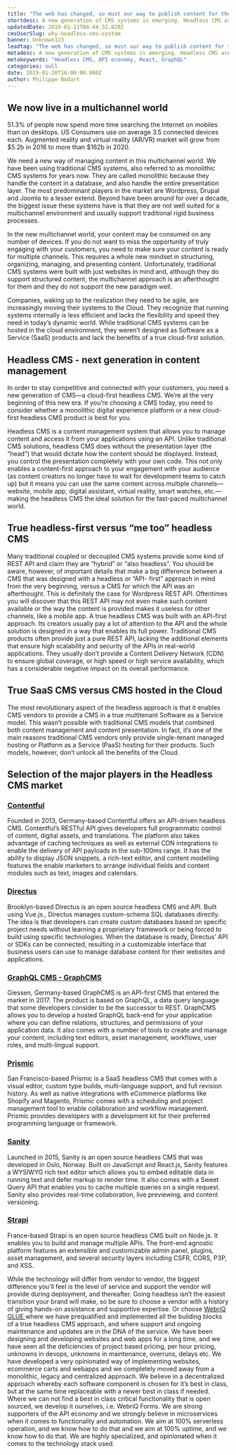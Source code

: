 ```yaml
---
title: "The web has changed, so must our way to publish content for the web."
shortdesc: A new generation of CMS systems is emerging. Headless CMS are about to conquer the web publishing market. Why should your company jump on the bandwagon.
updatedDate: 2019-01-21T04:44:32.829Z
cmsUserSlug: why-headless-cms-system
banner: Unknown123
leadtag: "The web has changed, so must our way to publish content for the web."
metadesc: A new generation of CMS systems is emerging. Headless CMS are about to conquer the web publishing market
metakeywords: "Headless CMS, API economy, React, GraphQL"
categories: null
date: 2019-01-20T16:00:00.000Z
author: Philippe Bodart
---
```


## We now live in a multichannel world

51.3% of people now spend more time searching the Internet on mobiles than on desktops.
US Consumers use on average 3.5 connected devices each.
Augmented reality and virtual reality (AR/VR) market will grow from $5.2b in 2016 to more than $162b in 2020.

We need a new way of managing content in this multichannel world.
We have been using traditional CMS systems, also referred to as monolithic CMS systems for years now. They are called monolithic because they handle the content in a database, and also handle the entire presentation layer. The most predominant players in the market are Wordpress, Drupal and Joomla to a lesser extend. Beyond have been around for over a decade, the biggest issue these systems have is that they are not well suited for a multichannel environment and usually support traditional rigid business processes.

In the new multichannel world, your content may be consumed on any number of devices. If you do not want to miss the opportunity of truly engaging with your customers, you need to make sure your content is ready for multiple channels. This requires a whole new mindset in structuring, organizing, managing, and presenting content.
Unfortunately, traditional CMS systems were built with just websites in mind and, although they do support structured content, the multichannel approach is an afterthought for them and they do not support the new paradigm well.

Companies, waking up to the realization they need to be agile, are increasingly moving their systems to the Cloud. They recognize that running systems internally is less efficient and lacks the flexibility and speed they need in today’s dynamic world.
While traditional CMS systems can be hosted in the cloud environment, they weren’t designed as Software as a Service (SaaS) products and lack the benefits of a true cloud-first solution.

## Headless CMS - next generation in content management 

In order to stay competitive and connected with your customers, you need a new generation of CMS—a cloud-first headless CMS. We’re at the very beginning of this new era. If you’re choosing a CMS today, you need to consider whether a monolithic digital experience platform or a new cloud-first headless CMS product is best for you.

Headless CMS is a content management system that allows you to manage content and access it from your applications using an API. Unlike traditional CMS solutions, headless CMS does without the presentation layer (the “head”) that would dictate how the content should be displayed. Instead, you control the presentation completely with your own code.
This not only enables a content-first approach to your engagement with your audience (as content creators no longer have to wait for development teams to catch up) but it means you can use the same content across multiple channels—website, mobile app, digital assistant, virtual reality, smart watches, etc.—making the headless CMS the ideal solution for the fast-paced multichannel world.

## True headless-first versus “me too” headless CMS

Many traditional coupled or decoupled CMS systems provide some kind of REST API and claim they are “hybrid” or “also headless”.
You should be aware, however, of important details that make a big difference between a CMS that was designed with a headless or “API- first” approach in mind from the very beginning, versus a CMS for which the API was an afterthought. This is definitely the case for Wordpress REST API. Oftentimes you will discover that this REST API may not even make such content available or the way the content is provided makes it useless for other channels, like a mobile app.
A true headless CMS was built with an API-first approach.
Its creators usually pay a lot of attention to the API and the whole solution is designed in a way that enables its full power.
Traditional CMS products often provide just a pure REST API, lacking the additional elements that ensure high scalability and security of the APIs in real-world applications. They usually don’t provide a Content Delivery Network (CDN) to ensure global coverage, or high speed or high service availability, which has a considerable negative impact on its overall performance.

## True SaaS CMS versus CMS hosted in the Cloud
The most revolutionary aspect of the headless approach is that it enables CMS vendors to provide a CMS in a true multitenant Software as a Service model.
This wasn’t possible with traditional CMS models that combined both content management and content presentation.
In fact, it’s one of the main reasons traditional CMS vendors only provide single-tenant managed hosting or Platform as a Service (PaaS) hosting for their products. Such models, however, don’t unlock all the benefits of the Cloud.


## Selection of the major players in the Headless CMS market

### [Contentful](http://contentful.com)
Founded in 2013, Germany-based Contentful offers an API-driven headless CMS. Contentful’s RESTful API gives developers full programmatic control of content, digital assets, and translations. The platform also takes advantage of caching techniques as well as external CDN integrations to enable the delivery of API payloads in the sub-100ms range. It has the ability to display JSON snippets, a rich-text editor, and content modelling features the enable marketers to arrange individual fields and content modules such as text, images and calendars.

### [Directus](http://getdirectus.com)
Brooklyn-based Directus is an open source headless CMS and API. Built using Vue.js., Directus manages custom-schema SQL databases directly. The idea is that developers can create custom databases based on specific project needs without learning a proprietary framework or being forced to build using specific technologies. When the database is ready, Directus’ API or SDKs can be connected, resulting in a customizable interface that business users can use to manage database content for their websites and applications.
 
### [GraphQL CMS - GraphCMS](http://graphcms.com)
Giessen, Germany-based GraphCMS is an API-first CMS that entered the market in 2017. The product is based on GraphQL, a data query language that some developers consider to be the successor to REST. GraphCMS allows you to develop a hosted GraphQL back-end for your application where you can define relations, structures, and permissions of your application data. It also comes with a number of tools to create and manage your content, including text editors, asset management, workflows, user roles, and multi-lingual support.

### [Prismic](http://prismic.io)
San Francisco-based Prismic is a SaaS headless CMS that comes with a visual editor, custom type builds, multi-language support, and full revision history. As well as native integrations with eCommerce platforms like Shopify and Magento, Prismic comes with a scheduling and project management tool to enable collaboration and workflow management. Prismic provides developers with a development kit for their preferred programming language or framework.

### [Sanity](http://sanity.io)
Launched in 2015, Sanity is an open source headless CMS that was developed in Oslo, Norway. Built on JavaScript and React.js, Sanity features a WYSIWYG rich text editor which allows you to embed editable data in running text and defer markup to render time. It also comes with a Sweet Query API that enables you to cache multiple queries on a single request. Sanity also provides real-time collaboration, live previewing, and content versioning.
  
### [Strapi](http://strapi.io)
France-based Strapi is an open source headless CMS built on Node.js. It enables you to build and manage multiple APIs. The front-end agnostic platform features an extensible and customizable admin panel, plugins, asset management, and several security layers including CSFR, CORS, P3P, and XSS.


While the technology will differ from vendor to vendor, the biggest difference you’ll feel is the level of service and support the vendor will provide during deployment, and thereafter. Going headless isn’t the easiest transition your brand will make, so be sure to choose a vendor with a history of giving hands-on assistance and supportive expertise. Or choose [WebriQ GLUE ](http://webriq.com)where we have prequalified and implemented all the building blocks of a true headless CMS approach, and where support and ongoing maintenance and updates are in the DNA of the service.
We have been designing and developing websites and web apps for a long time, and we have seen all the deficiencies of project based pricing, per hour pricing, unknowns in devops, unknowns in maintenance, overruns, delays etc.
We have developed a very opinionated way of implementing websites, ecommerce carts and webapps and we completely moved away from a monolithic, legacy and centralized approach. We believe in a decentralized approach whereby each software component is chosen for it’s best in class, but at the same time replaceable with a newer best in class if needed. Where we can not find a best in class critical functionality that is open sourced, we develop it ourselves, i.e. WebriQ Forms.
We are strong supporters of the API economy and we strongly believe in microservices when it comes to functionality and automation.
We aim at 100% serverless operation, and we know how to do that and we aim at 100% uptime, and we know how to do that.
We are highly specialized, and opinionated when it comes to the technology stack used.












